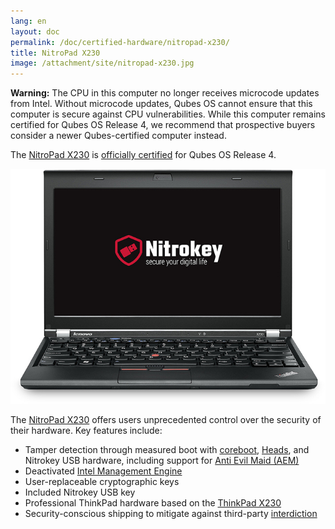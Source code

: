 ```yaml
---
lang: en
layout: doc
permalink: /doc/certified-hardware/nitropad-x230/
title: NitroPad X230
image: /attachment/site/nitropad-x230.jpg
---
```


<div class="alert alert-danger" role="alert">
  <i class="fa fa-exclamation-triangle"></i>
  <b>Warning:</b> The CPU in this computer no longer receives microcode updates from Intel. Without microcode updates, Qubes OS cannot ensure that this computer is secure against CPU vulnerabilities. While this computer remains certified for Qubes OS Release 4, we recommend that prospective buyers consider a newer Qubes-certified computer instead.
</div>

The [NitroPad X230](https://shop.nitrokey.com/shop/product/nitropad-x230-67) is [officially certified](/doc/certified-hardware/) for Qubes OS Release 4.

[![Photo of the NitroPad X230](/attachment/site/nitropad-x230.jpg)](https://shop.nitrokey.com/shop/product/nitropad-x230-67)

The [NitroPad X230](https://shop.nitrokey.com/shop/product/nitropad-x230-67) offers users unprecedented control over the security of their hardware. Key features include:

- Tamper detection through measured boot with [coreboot](https://www.coreboot.org/), [Heads](https://github.com/osresearch/heads/), and Nitrokey USB hardware, including support for [Anti Evil Maid (AEM)](/doc/anti-evil-maid/)
- Deactivated [Intel Management Engine](https://libreboot.org/faq.html#intelme)
- User-replaceable cryptographic keys
- Included Nitrokey USB key
- Professional ThinkPad hardware based on the [ThinkPad X230](https://www.thinkwiki.org/wiki/Category:X230)
- Security-conscious shipping to mitigate against third-party [interdiction](https://en.wikipedia.org/wiki/Interdiction)
